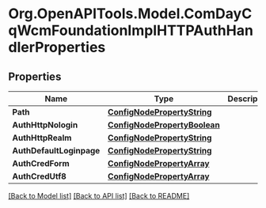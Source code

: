 # Org.OpenAPITools.Model.ComDayCqWcmFoundationImplHTTPAuthHandlerProperties
## Properties

Name | Type | Description | Notes
------------ | ------------- | ------------- | -------------
**Path** | [**ConfigNodePropertyString**](ConfigNodePropertyString.md) |  | [optional] 
**AuthHttpNologin** | [**ConfigNodePropertyBoolean**](ConfigNodePropertyBoolean.md) |  | [optional] 
**AuthHttpRealm** | [**ConfigNodePropertyString**](ConfigNodePropertyString.md) |  | [optional] 
**AuthDefaultLoginpage** | [**ConfigNodePropertyString**](ConfigNodePropertyString.md) |  | [optional] 
**AuthCredForm** | [**ConfigNodePropertyArray**](ConfigNodePropertyArray.md) |  | [optional] 
**AuthCredUtf8** | [**ConfigNodePropertyArray**](ConfigNodePropertyArray.md) |  | [optional] 

[[Back to Model list]](../README.md#documentation-for-models) [[Back to API list]](../README.md#documentation-for-api-endpoints) [[Back to README]](../README.md)

